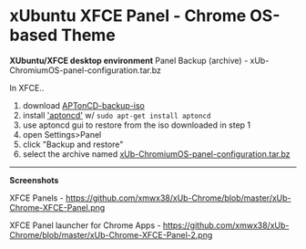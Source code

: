 # xUbuntu XFCE Panel - Chrome OS-based Theme

**XUbuntu/XFCE desktop environment** Panel Backup (archive) - xUb-ChromiumOS-panel-configuration.tar.bz

In XFCE..

  1. download [APTonCD-backup-iso](https://docs.google.com/uc?export=download&id=0Bxo2UqFllQcpcXFRYVhuU2xXLVk)
  2. install ['aptoncd'](http://downloads.sourceforge.net/aptoncd/) w/ `sudo apt-get install aptoncd`
  3. use aptoncd gui to restore from the iso downloaded in step 1
  4. open Settings>Panel
  5. click "Backup and restore"
  6. select the archive named [xUb-ChromiumOS-panel-configuration.tar.bz](https://github.com/xmwx38/xUb-Chrome/blob/master/xUb-ChromiumOS-panel-configuration.tar.bz2)

--------------

**Screenshots**

XFCE Panels - https://github.com/xmwx38/xUb-Chrome/blob/master/xUb-Chrome-XFCE-Panel.png

XFCE Panel launcher for Chrome Apps - https://github.com/xmwx38/xUb-Chrome/blob/master/xUb-Chrome-XFCE-Panel-2.png
